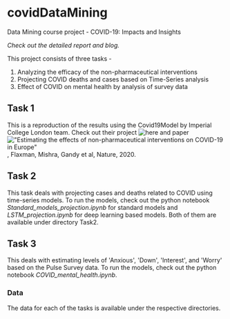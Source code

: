 # covidDataMining
Data Mining course project - COVID-19: Impacts and Insights

*Check out the detailed report and blog.*

This project consists of three tasks - 

1. Analyzing the efficacy of the non-pharmaceutical interventions
2. Projecting COVID deaths and cases based on Time-Series analysis
3. Effect of COVID on mental health by analysis of survey data

## **Task 1**
This is a reproduction of the results using the Covid19Model by Imperial College London team. Check out their project ![here](https://github.com/ImperialCollegeLondon/covid19model) and paper !["Estimating the effects of non-pharmaceutical interventions on COVID-19 in Europe"](https://www.nature.com/articles/s41586-020-2405-7), Flaxman, Mishra, Gandy et al, Nature, 2020. 

## **Task 2**
This task deals with projecting cases and deaths related to COVID using time-series models. To run the models, check out the python notebook *Standard_models_projection.ipynb* for standard models and *LSTM_projection.ipynb* for deep learning based models. Both of them are available under directory Task2.

## **Task 3**
This deals with estimating levels of 'Anxious', 'Down', 'Interest', and 'Worry' based on the Pulse Survey data. To run the models, check out the python notebook *COVID_mental_health.ipynb*. 

### Data
The data for each of the tasks is available under the respective directories. 
